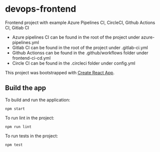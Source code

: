 # devops-frontend
Frontend project with example Azure Pipelines CI, CircleCI, Github Actions CI, Gitlab CI 

- Azure pipelines CI can be found in the root of the project under azure-pipelines.yml
- Gitlab CI can be found in the root of the project under .gitlab-ci.yml
- Github Actionss can be found in the .github/workflows folder under frontend-ci-cd.yml
- Circle CI can be found in the .circleci folder under config.yml

This project was bootstrapped with [Create React App](https://github.com/facebook/create-react-app).

## Build the app
To build and run the application:

```npm start```

To run lint in the project:

```npm run lint```

To run tests in the project:

```npm test```
